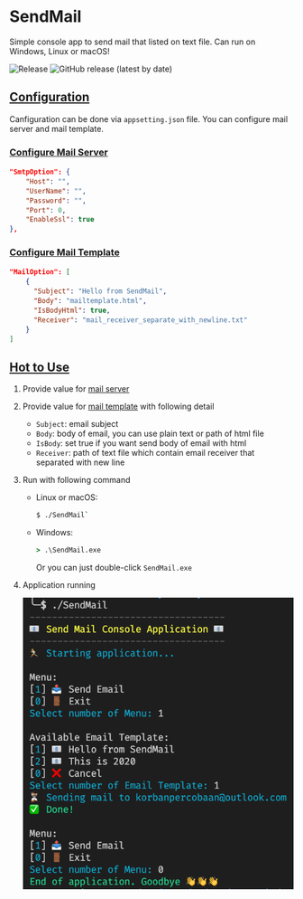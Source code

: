 # SendMail
Simple console app to send mail that listed on text file. Can run on Windows, Linux or macOS!

![Release](https://github.com/ahmadtantowi/SendMail/workflows/Release/badge.svg)
![GitHub release (latest by date)](https://img.shields.io/github/v/release/ahmadtantowi/SendMail?label=Version)

## [Configuration](#configuration)
Canfiguration can be done via `appsetting.json` file. You can configure mail server and mail template.

### [Configure Mail Server](#configure-mail-server)
```json
"SmtpOption": {
    "Host": "",
    "UserName": "",
    "Password": "",
    "Port": 0,
    "EnableSsl": true
},
```

### [Configure Mail Template](#configure-mail_template)
```json
"MailOption": [
    {
      "Subject": "Hello from SendMail",
      "Body": "mailtemplate.html",
      "IsBodyHtml": true,
      "Receiver": "mail_receiver_separate_with_newline.txt"
    }
]
```

## [Hot to Use](#how-to-use)
1. Provide value for [mail server](#configure-mail-server)
2. Provide value for [mail template](#configure-mail-template) with following detail
    - `Subject`: email subject
    - `Body`: body of email, you can use plain text or path of html file
    - `IsBody`: set true if you want send body of email with html
    -  `Receiver`: path of text file which contain email receiver that separated with new line
3. Run with following command
    - Linux or macOS:
        ```bash
        $ ./SendMail`
        ```
    - Windows:
        ```cmd
        > .\SendMail.exe
        ```
        Or you can just double-click `SendMail.exe`
4. Application running
    
    ![SendMail Run](https://raw.githubusercontent.com/ahmadtantowi/SendMail/master/SendMail/StaticFiles/images/sendmail_run.png)